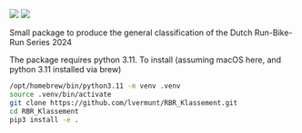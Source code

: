 ![](https://github.com/lvermunt/RBR_Klassement/workflows/Test%20package/badge.svg)
![](https://img.shields.io/github/license/lvermunt/RBR_Klassement)

Small package to produce the general classification of the Dutch Run-Bike-Run Series 2024

The package requires python 3.11. To install (assuming macOS here, and python 3.11 installed via brew)
```bash
/opt/homebrew/bin/python3.11 -m venv .venv
source .venv/bin/activate
git clone https://github.com/lvermunt/RBR_Klassement.git
cd RBR_Klassement
pip3 install -e .
```

